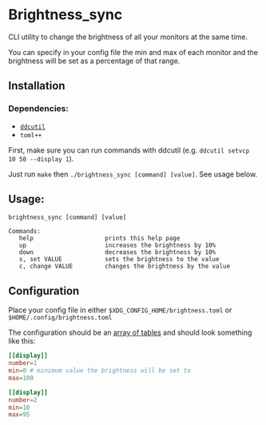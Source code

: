 # Brightness_sync

CLI utility to change the brightness of all your monitors at the same time.

You can specify in your config file the min and max of each monitor and the brightness will be set as a percentage of that range.

## Installation

### Dependencies:

- [`ddcutil`](https://www.ddcutil.com/install/)
- `toml++`

First, make sure you can run commands with ddcutil (e.g. `ddcutil setvcp 10 50 --display 1`).

Just run `make` then `./brightness_sync [command] [value]`. See usage below.


## Usage:

```
brightness_sync [command] [value]

Commands:
   help                    prints this help page
   up                      increases the brightness by 10%
   down                    decreases the brightness by 10%
   s, set VALUE            sets the brightness to the value
   c, change VALUE         changes the brightness by the value
```

## Configuration

Place your config file in either `$XDG_CONFIG_HOME/brightness.toml` or `$HOME/.config/brightness.toml`

The configuration should be an [array of tables](https://toml.io/en/v1.0.0#array-of-tables) and should look something like this:

```toml
[[display]]
number=1
min=0 # minimum value the brightness will be set to
max=100

[[display]]
number=2
min=10
max=95
```
